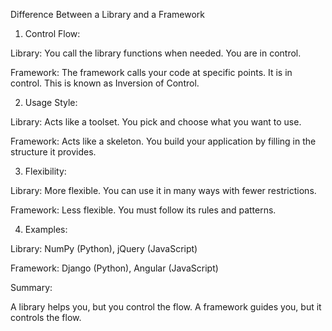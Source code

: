 Difference Between a Library and a Framework

1. Control Flow:

Library: You call the library functions when needed. You are in control.

Framework: The framework calls your code at specific points. It is in control. This is known as Inversion of Control.

2. Usage Style:

Library: Acts like a toolset. You pick and choose what you want to use.

Framework: Acts like a skeleton. You build your application by filling in the structure it provides.

3. Flexibility:

Library: More flexible. You can use it in many ways with fewer restrictions.

Framework: Less flexible. You must follow its rules and patterns.

4. Examples:

Library: NumPy (Python), jQuery (JavaScript)

Framework: Django (Python), Angular (JavaScript)

Summary:

A library helps you, but you control the flow.
A framework guides you, but it controls the flow.